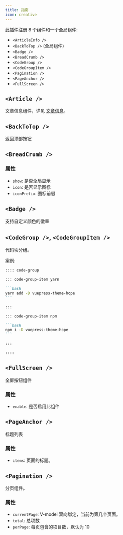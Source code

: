 ```yaml
---
title: 指南
icon: creative
---
```


此插件注册 8 个组件和一个全局组件:

- `<ArticleInfo />`
- `<BackToTop />` (全局组件)
- `<Badge />`
- `<BreadCrumb />`
- `<CodeGroup />`
- `<CodeGroupItem />`
- `<Pagination />`
- `<PageAnchor />`
- `<FullScreen />`

## `<Article />`

文章信息组件，详见 [文章信息](./article-info.md)。

## `<BackToTop />`

返回顶部按钮

## `<BreadCrumb />`

### 属性

- `show`: 是否全局显示
- `icon`: 是否显示图标
- `iconPrefix`: 图标前缀

## `<Badge />`

支持自定义颜色的徽章

## `<CodeGroup />`, `<CodeGroupItem />`

代码块分组。

案例:

````md
:::: code-group

::: code-group-item yarn

```bash
yarn add -D vuepress-theme-hope
```

:::

::: code-group-item npm

```bash
npm i -D vuepress-theme-hope
```

:::

::::
````

## `<FullScreen />`

全屏按钮组件

### 属性

- `enable`: 是否启用此组件

## `<PageAnchor />`

标题列表

### 属性

- `items`: 页面的标题。

## `<Pagination />`

分页组件。

### 属性

- `currentPage`: V-model 双向绑定，当前为第几个页面。
- `total`: 总项数
- `perPage`: 每页包含的项目数，默认为 10
